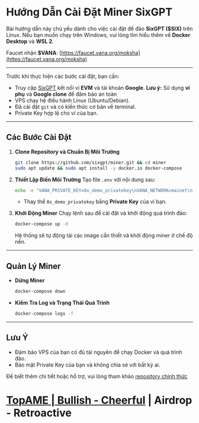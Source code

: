 # Hướng Dẫn Cài Đặt Miner SixGPT

Bài hướng dẫn này chủ yếu dành cho việc cài đặt để đào **SixGPT ($SIX)** trên Linux. Nếu bạn muốn chạy trên Windows, vui lòng tìm hiểu thêm về **Docker Desktop** và **WSL 2**.

Faucet nhận **$VANA**: [https://faucet.vana.org/moksha](https://faucet.vana.org/moksha)

---

Trước khi thực hiện các bước cài đặt, bạn cần:

- Truy cập [SixGPT](https://sixgpt.xyz/) kết nối ví **EVM** và tài khoản **Google**. 
  **Lưu ý:** Sử dụng **ví phụ** và **Google clone** để đảm bảo an toàn
- VPS chạy hệ điều hành Linux (Ubuntu/Debian).
- Đã cài đặt `git` và có kiến thức cơ bản về terminal.
- Private Key hợp lệ cho ví của bạn.

---

## Các Bước Cài Đặt

1. **Clone Repository và Chuẩn Bị Môi Trường**
   ```bash
   git clone https://github.com/sixgpt/miner.git && cd miner
   sudo apt update && sudo apt install -y docker.io docker-compose
   ```

2. **Thiết Lập Biến Môi Trường**
   Tạo file `.env` với nội dung sau:
   ```bash
   echo -e "VANA_PRIVATE_KEY=0x_demo_privatekey\nVANA_NETWORK=mainet\nOLLAMA_API_URL=http://ollama:11434/api" > .env
   ```

   - Thay thế `0x_demo_privatekey` bằng **Private Key** của ví bạn.

3. **Khởi Động Miner**
   Chạy lệnh sau để cài đặt và khởi động quá trình đào:
   ```bash
   docker-compose up -d
   ```

   Hệ thống sẽ tự động tải các image cần thiết và khởi động miner ở chế độ nền.

---

## Quản Lý Miner

- **Dừng Miner**
  ```bash
  docker-compose down
  ```

- **Kiểm Tra Log và Trạng Thái Quá Trình**
  ```bash
  docker-compose logs -f
  ```

---

## Lưu Ý

- Đảm bảo VPS của bạn có đủ tài nguyên để chạy Docker và quá trình đào.
- Bảo mật Private Key của bạn và không chia sẻ với bất kỳ ai.

Để biết thêm chi tiết hoặc hỗ trợ, vui lòng tham khảo [repository chính thức](https://github.com/sixgpt/miner)

# [TopAME | Bullish - Cheerful](https://t.me/xTopAME) | Airdrop - Retroactive 
